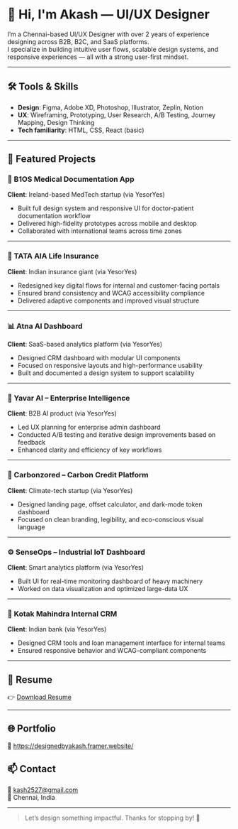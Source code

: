 # 👋 Hi, I'm Akash — UI/UX Designer

I’m a Chennai-based UI/UX Designer with over 2 years of experience designing across B2B, B2C, and SaaS platforms.  
I specialize in building intuitive user flows, scalable design systems, and responsive experiences — all with a strong user-first mindset.

---

## 🛠 Tools & Skills

- **Design**: Figma, Adobe XD, Photoshop, Illustrator, Zeplin, Notion  
- **UX**: Wireframing, Prototyping, User Research, A/B Testing, Journey Mapping, Design Thinking  
- **Tech familiarity**: HTML, CSS, React (basic)

---

## 💼 Featured Projects

### 🏥 B1OS Medical Documentation App  
**Client**: Ireland-based MedTech startup (via YesorYes)  
- Built full design system and responsive UI for doctor-patient documentation workflow  
- Delivered high-fidelity prototypes across mobile and desktop  
- Collaborated with international teams across time zones

---

### 💼 TATA AIA Life Insurance  
**Client**: Indian insurance giant (via YesorYes)  
- Redesigned key digital flows for internal and customer-facing portals  
- Ensured brand consistency and WCAG accessibility compliance  
- Delivered adaptive components and improved visual structure

---

### 📊 Atna AI Dashboard  
**Client**: SaaS-based analytics platform (via YesorYes)  
- Designed CRM dashboard with modular UI components  
- Focused on responsive layouts and high-performance usability  
- Built and documented a design system to support scalability

---

### 🧠 Yavar AI – Enterprise Intelligence  
**Client**: B2B AI product (via YesorYes)  
- Led UX planning for enterprise admin dashboard  
- Conducted A/B testing and iterative design improvements based on feedback  
- Enhanced clarity and efficiency of key workflows

---

### 🌱 Carbonzored – Carbon Credit Platform  
**Client**: Climate-tech startup (via YesorYes)  
- Designed landing page, offset calculator, and dark-mode token dashboard  
- Focused on clean branding, legibility, and eco-conscious visual language

---

### ⚙️ SenseOps – Industrial IoT Dashboard  
**Client**: Smart analytics platform (via YesorYes)  
- Built UI for real-time monitoring dashboard of heavy machinery  
- Worked on data visualization and optimized large-data UX

---

### 🏦 Kotak Mahindra Internal CRM  
**Client**: Indian bank (via YesorYes)  
- Designed CRM tools and loan management interface for internal teams  
- Ensured responsive behavior and WCAG-compliant components

---

## 📄 Resume  
👉 [Download Resume](#)

---

## 🌐 Portfolio  
🔗 https://designedbyakash.framer.website/  

## 📫 Contact  
📧 kash2527@gmail.com  
📍 Chennai, India  

---

> Let’s design something impactful. Thanks for stopping by! 🚀
